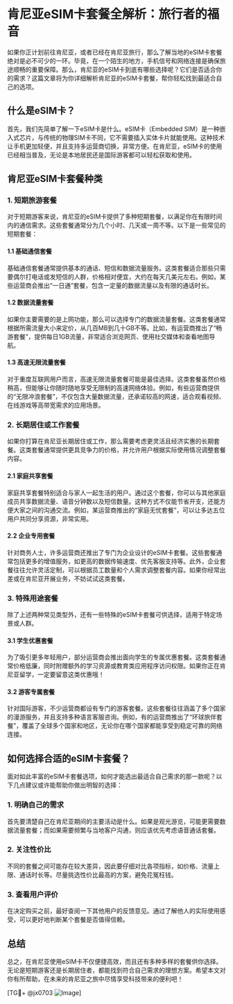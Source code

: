 # 肯尼亚eSIM卡套餐全解析：旅行者的福音

如果你正计划前往肯尼亚，或者已经在肯尼亚旅行，那么了解当地的eSIM卡套餐绝对是必不可少的一环。毕竟，在一个陌生的地方，手机信号和网络连接是确保旅途顺畅的重要保障。那么，肯尼亚的eSIM卡到底有哪些选择呢？它们是否适合你的需求？这篇文章将为你详细解析肯尼亚的eSIM卡套餐，帮你轻松找到最适合自己的选项。

## 什么是eSIM卡？

首先，我们先简单了解一下eSIM卡是什么。eSIM卡（Embedded SIM）是一种嵌入式芯片，与传统的物理SIM卡不同，它不需要插入实体卡片就能使用。这种技术让手机更加轻便，并且支持多运营商切换，非常方便。在肯尼亚，eSIM卡的使用已经相当普及，无论是本地居民还是国际游客都可以轻松获取和使用。

## 肯尼亚eSIM卡套餐种类

### 1. 短期旅游套餐

对于短期游客来说，肯尼亚的eSIM卡提供了多种短期套餐，以满足你在有限时间内的通信需求。这些套餐通常分为几个小时、几天或一周不等。以下是一些常见的短期套餐：

#### 1.1 基础通信套餐
基础通信套餐通常提供基本的通话、短信和数据流量服务。这类套餐适合那些只需要偶尔打电话或发短信的人群，价格相对便宜，大约在每天几美元左右。例如，某些运营商会推出“一日通”套餐，包含一定量的数据流量以及有限的通话时长。

#### 1.2 数据流量套餐
如果你主要需要的是上网功能，那么可以选择专门的数据流量套餐。这类套餐通常根据所需流量大小来定价，从几百MB到几十GB不等。比如，有运营商推出了“畅游套餐”，提供每日1GB流量，非常适合浏览网页、使用社交媒体和查看地图导航。

#### 1.3 高速无限流量套餐
对于重度互联网用户而言，高速无限流量套餐可能是最佳选择。这类套餐虽然价格稍高，但能够让你随时随地享受无限制的高速网络体验。例如，有些运营商提供的“无限冲浪套餐”，不仅包含大量数据流量，还承诺较高的网速，适合观看视频、在线游戏等高带宽需求的应用场景。

### 2. 长期居住或工作套餐

如果你打算在肯尼亚长期居住或工作，那么需要考虑更灵活且经济实惠的长期套餐。这类套餐通常提供更具竞争力的价格，并允许用户根据实际使用情况调整套餐内容。

#### 2.1 家庭共享套餐
家庭共享套餐特别适合与家人一起生活的用户。通过这个套餐，你可以与其他家庭成员共享数据流量、语音分钟数以及短信数量。这种方式不仅能节省开支，还能方便大家之间的沟通交流。例如，某运营商推出的“家庭无忧套餐”，可以让多达五位用户共同分享资源，非常实用。

#### 2.2 企业专用套餐
针对商务人士，许多运营商还推出了专门为企业设计的eSIM卡套餐。这些套餐通常包括更多的增值服务，如更高的数据传输速度、优先客服支持等。此外，企业套餐往往允许灵活定制，可以根据员工数量和个人需求调整套餐内容。如果你经常出差或在肯尼亚开展业务，不妨试试这类套餐。

### 3. 特殊用途套餐

除了上述两种常见类型外，还有一些特殊的eSIM卡套餐可供选择，适用于特定场景或人群。

#### 3.1 学生优惠套餐
为了吸引更多年轻用户，部分运营商会推出面向学生的专属优惠套餐。这类套餐通常价格低廉，同时附赠额外的学习资源或教育类应用程序访问权限。如果你正在肯尼亚留学，一定要留意这类优惠哦！

#### 3.2 游客专属套餐
针对国际游客，不少运营商都设有专门的游客套餐。这些套餐往往涵盖了多个国家的漫游服务，并且支持多种语言客服咨询。例如，有的运营商推出了“环球旅伴套餐”，覆盖了全球多个国家和地区，无论你在哪个国家都能享受到稳定可靠的网络连接。

## 如何选择合适的eSIM卡套餐？

面对如此丰富的eSIM卡套餐选项，如何才能选出最适合自己需求的那一款呢？以下几点建议或许能帮助你做出明智的选择：

### 1. 明确自己的需求
首先要清楚自己在肯尼亚期间的主要活动是什么。如果是观光游览，可能更需要数据流量套餐；而如果需要频繁与当地客户沟通，则应该优先考虑语音通话套餐。

### 2. 关注性价比
不同的套餐之间可能存在较大差异，因此要仔细对比各项指标，如价格、流量上限、通话时长等。尽量挑选性价比最高的方案，避免花冤枉钱。

### 3. 查看用户评价
在决定购买之前，最好查阅一下其他用户的反馈意见。通过了解他人的实际使用感受，可以更好地判断某个套餐是否值得信赖。

## 总结

总之，在肯尼亚使用eSIM卡不仅便捷高效，而且还有多种多样的套餐供你选择。无论是短期游客还是长期居住者，都能找到符合自己需求的理想方案。希望本文对你有所帮助，在未来的肯尼亚之旅中尽情享受科技带来的便利吧！

[TG💪+ @jx0703 ![Image](https://github.com/user-attachments/assets/dbca1d08-cadb-493c-b0ec-ad6f7a83f270)]